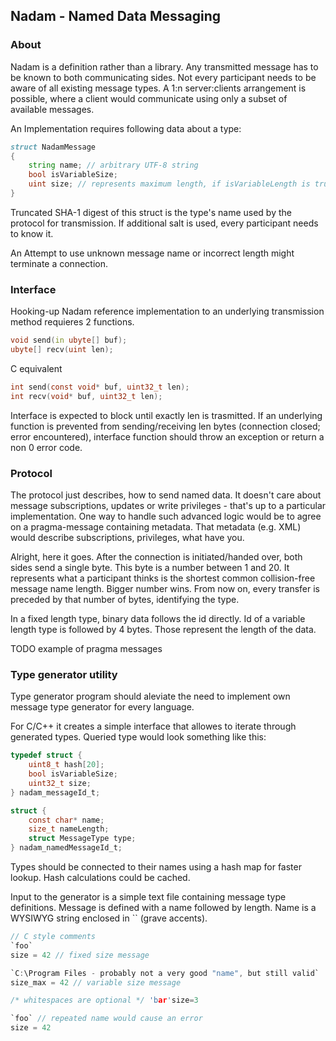 ## Nadam - Named Data Messaging
### About
Nadam is a definition rather than a library. Any transmitted message has to be known to both communicating sides.
Not every participant needs to be aware of all existing message types. A 1:n server:clients arrangement is possible,
where a client would communicate using only a subset of available messages.

An Implementation requires following data about a type:
```d
struct NadamMessage
{
	string name; // arbitrary UTF-8 string
	bool isVariableSize;
	uint size; // represents maximum length, if isVariableLength is true
}
```

Truncated SHA-1 digest of this struct is the type's name used by the protocol for transmission.
If additional salt is used, every participant needs to know it.

An Attempt to use unknown message name or incorrect length might terminate a connection.

### Interface
Hooking-up Nadam reference implementation to an underlying transmission method requieres 2 functions.
```d
void send(in ubyte[] buf);
ubyte[] recv(uint len);
```
C equivalent
```c
int send(const void* buf, uint32_t len);
int recv(void* buf, uint32_t len);
```
Interface is expected to block until exactly len is trasmitted.
If an underlying function is prevented from sending/receiving len bytes
(connection closed; error encountered), interface function should throw an exception or return a non 0 error code.

### Protocol
The protocol just describes, how to send named data. It doesn't care about message subscriptions, updates or write privileges - 
that's up to a particular implementation. One way to handle such advanced logic would be to agree on a pragma-message containing metadata.
That metadata (e.g. XML) would describe subscriptions, privileges, what have you.

Alright, here it goes. After the connection is initiated/handed over, both sides send a single byte.
This byte is a number between 1 and 20. It represents what a participant thinks is the
shortest common collision-free message name length. Bigger number wins. From now on, every transfer is
preceded by that number of bytes, identifying the type.

In a fixed length type, binary data follows the id directly.
Id of a variable length type is followed by 4 bytes. Those represent the length of the data.

TODO example of pragma messages

### Type generator utility
Type generator program should aleviate the need to implement own message type generator for every language.

For C/C++ it creates a simple interface that allowes to iterate through generated types. Queried type would look
something like this:
```c
typedef struct {
	uint8_t hash[20];
	bool isVariableSize;
	uint32_t size;
} nadam_messageId_t;

struct {
	const char* name;
	size_t nameLength;
	struct MessageType type;
} nadam_namedMessageId_t;
```
Types should be connected to their names using a hash map for faster lookup. Hash calculations could be cached.

Input to the generator is a simple text file containing message type definitions.
Message is defined with a name followed by length.
Name is a WYSIWYG string enclosed in \`\` (grave accents).
```c
// C style comments
`foo`
size = 42 // fixed size message

`C:\Program Files - probably not a very good "name", but still valid`
size_max = 42 // variable size message

/* whitespaces are optional */ 'bar'size=3

`foo` // repeated name would cause an error
size = 42
```

